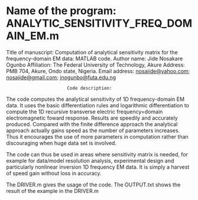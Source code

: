 # Name of the program: ANALYTIC_SENSITIVITY_FREQ_DOMAIN_EM.m
Title of manuscript: Computation of analytical sensitivity matrix for the frequency-domain EM data: MATLAB code.
Author name: Jide Nosakare Ogunbo
Affiliation: The Federal University of Technology, Akure
Address: PMB 704, Akure, Ondo state, Nigeria.
Email address: nosajide@yahoo.com; nosajide@gmail.com; jnogunbo@futa.edu.ng

                           Code description:
The code computes the analytical sensitivity of 1D frequency-domain EM data.
It uses the basic differentiation rules and logarithmic differentiation to
compute the 1D recursive transverse electric frequency=domain electromagnetic
foward response.
Results are speedily and accurately produced. Compared with the finite difference
approach the analytical approach actually gains speed as the number of parameters
increases. Thus it encourages the use of more parameters in computation rather
than discouraging when huge data set is involved.

The code can thus be used in areas where sensitivity matrix is needed, for example
for data/model resolution analysis, experimental design and particularly nonlinear
inversion 1D frequency EM data. It is simply a harvest of speed gain without loss
in accuracy.

The DRIVER.m gives the usage of the code.
The OUTPUT.txt shows the result of the example in the DRIVER.m
